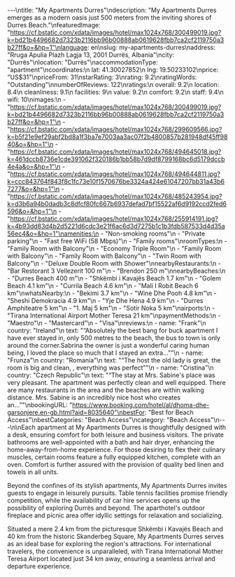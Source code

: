 ---\ntitle: "My Apartments Durres"\ndescription: "My Apartments Durres emerges as a modern oasis just 500 meters from the inviting shores of Durres Beach."\nfeaturedImage: "https://cf.bstatic.com/xdata/images/hotel/max1024x768/300499019.jpg?k=bd21b4496682d7323b2116bb96b00888ab0619628fbb7ca2cf2119750a3b27ff&o=&hp=1"\nlanguage: en\nslug: my-apartments-durres\naddress: "Rruga Apulia Plazh Lagja 13, 2001 Durrës, Albania"\ncity: "Durrës"\nlocation: "Durrës"\naccommodationType: "apartment"\ncoordinates:\n  lat: 41.30027852\n  lng: 19.50233102\nprice: "US$31"\npriceFrom: 31\nstarRating: 3\nrating: 9.2\nratingWords: "Outstanding"\nnumberOfReviews: 122\nratings:\n  overall: 9.2\n  location: 8.4\n  cleanliness: 9.1\n  facilities: 9\n  value: 9.2\n  comfort: 9.2\n  staff: 9.4\n  wifi: 10\nimages:\n  - "https://cf.bstatic.com/xdata/images/hotel/max1024x768/300499019.jpg?k=bd21b4496682d7323b2116bb96b00888ab0619628fbb7ca2cf2119750a3b27ff&o=&hp=1"\n  - "https://cf.bstatic.com/xdata/images/hotel/max1024x768/299609566.jpg?k=b5f21e9ef29abf2bd8a1f3ba7e7003aa3ac07f2b4800857b281948df45ff9840&o=&hp=1"\n  - "https://cf.bstatic.com/xdata/images/hotel/max1024x768/494645018.jpg?k=461dccb8736e1cde391062f320186b1bb58b7d9df8799168bc6d5179dccb4e4a&o=&hp=1"\n  - "https://cf.bstatic.com/xdata/images/hotel/max1024x768/494644811.jpg?k=ccc843764f843f8c1fc73e10f1570676be3324a424e61047207bb31a43b67277&o=&hp=1"\n  - "https://cf.bstatic.com/xdata/images/hotel/max1024x768/485243954.jpg?k=d3b6a94b0dadb3c8dfcf80fc667b6937defad7bf15522af6d9192ccd2fed6596&o=&hp=1"\n  - "https://cf.bstatic.com/xdata/images/hotel/max1024x768/255914191.jpg?k=4b93dd83d4b2d5221d6cdc3e21f6ac6d3d7275b1c1b3fdb587533d4d35a56ec4&o=&hp=1"\namenities:\n  - "Non-smoking rooms"\n  - "Private parking"\n  - "Fast free WiFi (58 Mbps)"\n  - "Family rooms"\nroomTypes:\n  - "Family Room with Balcony"\n  - "Economy Triple Room"\n  - "Family Room with Balcony"\n  - "Family Room with Balcony"\n  - "Twin Room with Balcony"\n  - "Deluxe Double Room with Shower"\nnearbyRestaurants:\n  - "Bar Restorant 3 Vellezerit 100 m"\n  - "Brendon 250 m"\nnearbyBeaches:\n  - "Durres Beach 400 m"\n  - "Shkëmbi i Kavajës Beach 1.7 km"\n  - "Golem Beach 4.1 km"\n  - "Currila Beach 4.6 km"\n  - "Mali I Robit Beach 6 km"\nwhatsNearby:\n  - "Bekimi 3.7 km"\n  - "Wine Dhe Pooh 4.8 km"\n  - "Sheshi Demokracia 4.9 km"\n  - "Yje Dhe Hena 4.9 km"\n  - "Durres Amphiteatre 5 km"\n  - "1. Maj 5 km"\n  - "Sotir Noka 5 km"\nairports:\n  - "Tirana International Airport Mother Teresa 21 km"\npaymentMethods:\n  - "Maestro"\n  - "Mastercard"\n  - "Visa"\nreviews:\n  - name: "Frank"\n    country: "Ireland"\n    text: "“Absolutely the best bang for buck apartment I have ever stayed in, only 500 metres to the beach, the bus to town is only around the corner.Sabrina the owner is just a wonderful caring human being, I loved the place so much that I stayed an extra...”"\n  - name: "Frunza"\n    country: "Romania"\n    text: "“The host the old lady is great, the room is big and clean, , everything was perfect”"\n  - name: "Cristina"\n    country: "Czech Republic"\n    text: "“The stay at Mrs. Sabine's place was very pleasant. The apartment was perfectly clean and well equipped. There are many restaurants in the area and the beaches are within walking distance. Mrs. Sabine is an incredibly nice host who creates an...”"\nbookingURL: "https://www.booking.com/hotel/al/dhoma-dhe-garsonjere.en-gb.html?aid=8035640"\nbestFor: "Best for Beach Access"\nbestCategories: "Beach Access"\ncategory: "Beach Access"\n---\n\nEach apartment at My Apartments Durres is thoughtfully designed with a desk, ensuring comfort for both leisure and business visitors. The private bathrooms are well-appointed with a bath and hair dryer, enhancing the home-away-from-home experience. For those desiring to flex their culinary muscles, certain rooms feature a fully equipped kitchen, complete with an oven. Comfort is further assured with the provision of quality bed linen and towels in all units.

Beyond the confines of its stylish apartments, My Apartments Durres invites guests to engage in leisurely pursuits. Table tennis facilities promise friendly competition, while the availability of car hire services opens up the possibility of exploring Durrës and beyond. The aparthotel's outdoor fireplace and picnic area offer idyllic settings for relaxation and socializing.

Situated a mere 2.4 km from the picturesque Shkëmbi i Kavajës Beach and 40 km from the historic Skanderbeg Square, My Apartments Durres serves as an ideal base for exploring the region's attractions. For international travelers, the convenience is unparalleled, with Tirana International Mother Teresa Airport located just 34 km away, ensuring a seamless arrival and departure experience.